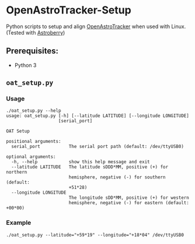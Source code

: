 # OpenAstroTracker-Setup

Python scripts to setup and align [OpenAstroTracker](https://openastrotech.com/) when used with Linux. (Tested with [Astroberry](https://www.astroberry.io))


## Prerequisites:

* Python 3

## `oat_setup.py`

### Usage

```shell
./oat_setup.py --help
usage: oat_setup.py [-h] [--latitude LATITUDE] [--longitude LONGITUDE]
                    [serial_port]

OAT Setup

positional arguments:
  serial_port           The serial port path (default: /dev/ttyUSB0)

optional arguments:
  -h, --help            show this help message and exit
  --latitude LATITUDE   The latitude sDDD*MM, positive (+) for northern
                        hemisphere, negative (-) for southern (default:
                        +51*28)
  --longitude LONGITUDE
                        The longitude sDD*MM, positive (+) for western
                        hemisphere, negative (-) for eastern (default: +00*00)
```

### Example

```shell
./oat_setup.py --latitude="+59*19" --longitude="+18*04" /dev/ttyUSB0
```
